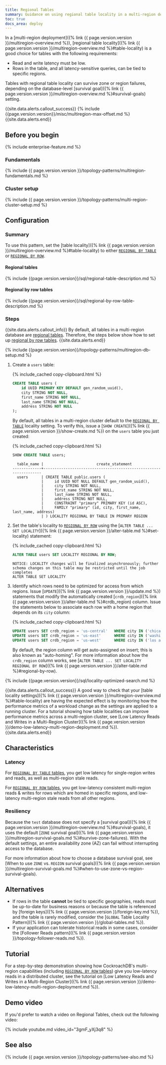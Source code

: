 ```yaml
---
title: Regional Tables
summary: Guidance on using regional table locality in a multi-region deployment.
toc: true
docs_area: deploy
---
```


In a [multi-region deployment]({% link {{ page.version.version }}/multiregion-overview.md %}), [regional table locality]({% link {{ page.version.version }}/multiregion-overview.md %}#table-locality) is a good choice for tables with the following requirements:

- Read and write latency must be low.
- Rows in the table, and all latency-sensitive queries, can be tied to specific regions.

Tables with regional table locality can survive zone or region failures, depending on the database-level [survival goal]({% link {{ page.version.version }}/multiregion-overview.md %}#survival-goals) setting.

{{site.data.alerts.callout_success}}
{% include {{page.version.version}}/misc/multiregion-max-offset.md %}
{{site.data.alerts.end}}

## Before you begin

{% include enterprise-feature.md %}

### Fundamentals

{% include {{ page.version.version }}/topology-patterns/multiregion-fundamentals.md %}

### Cluster setup

{% include {{ page.version.version }}/topology-patterns/multi-region-cluster-setup.md %}

## Configuration

### Summary

To use this pattern, set the [table locality]({% link {{ page.version.version }}/multiregion-overview.md %}#table-locality) to either [`REGIONAL BY TABLE`](#regional-tables) or [`REGIONAL BY ROW`](#regional-by-row-tables).

#### Regional tables

{% include {{page.version.version}}/sql/regional-table-description.md %}

#### Regional by row tables

{% include {{page.version.version}}/sql/regional-by-row-table-description.md %}

### Steps

{{site.data.alerts.callout_info}}
By default, all tables in a multi-region database are [regional tables](#regional-tables).  Therefore, the steps below show how to set up [regional by row tables](#regional-by-row-tables).
{{site.data.alerts.end}}

{% include {{page.version.version}}/topology-patterns/multiregion-db-setup.md %}

1. Create a `users` table:

    {% include_cached copy-clipboard.html %}
    ~~~ sql
    CREATE TABLE users (
        id UUID PRIMARY KEY DEFAULT gen_random_uuid(),
        city STRING NOT NULL,
        first_name STRING NOT NULL,
        last_name STRING NOT NULL,
        address STRING NOT NULL
    );
    ~~~

    By default, all tables in a multi-region cluster default to the [`REGIONAL BY TABLE`](#regional-tables) locality setting.  To verify this, issue a [`SHOW CREATE`]({% link {{ page.version.version }}/show-create.md %}) on the `users` table you just created:

    {% include_cached copy-clipboard.html %}
    ~~~ sql
    SHOW CREATE TABLE users;
    ~~~

    ~~~
      table_name |                        create_statement
    -------------+------------------------------------------------------------------
      users      | CREATE TABLE public.users (
                 |     id UUID NOT NULL DEFAULT gen_random_uuid(),
                 |     city STRING NOT NULL,
                 |     first_name STRING NOT NULL,
                 |     last_name STRING NOT NULL,
                 |     address STRING NOT NULL,
                 |     CONSTRAINT "primary" PRIMARY KEY (id ASC),
                 |     FAMILY "primary" (id, city, first_name, last_name, address)
                 | ) LOCALITY REGIONAL BY TABLE IN PRIMARY REGION
    ~~~

1. Set the table's locality to [`REGIONAL BY ROW`](#regional-by-row-tables) using the [`ALTER TABLE ... SET LOCALITY`]({% link {{ page.version.version }}/alter-table.md %}#set-locality) statement:

    {% include_cached copy-clipboard.html %}
    ~~~ sql
    ALTER TABLE users SET LOCALITY REGIONAL BY ROW;
    ~~~

    ~~~
    NOTICE: LOCALITY changes will be finalized asynchronously; further schema changes on this table may be restricted until the job completes
    ALTER TABLE SET LOCALITY
    ~~~

1.  Identify which rows need to be optimized for access from which regions. Issue [`UPDATE`]({% link {{ page.version.version }}/update.md %}) statements that modify the automatically created [`crdb_region`]({% link {{ page.version.version }}/alter-table.md %}#crdb_region) column. Issue the statements below to associate each row with a home region that depends on its `city` column:

    {% include_cached copy-clipboard.html %}
    ~~~ sql
    UPDATE users SET crdb_region = 'us-central'   WHERE city IN ('chicago', 'milwaukee', 'dallas');
    UPDATE users SET crdb_region = 'us-east'      WHERE city IN ('washington dc', 'boston', 'new york');
    UPDATE users SET crdb_region = 'us-west'      WHERE city IN ('los angeles', 'san francisco', 'seattle');
    ~~~

    By default, the region column will get auto-assigned on insert; this is also known as "auto-homing".  For more information about how the `crdb_region` column works, see [`ALTER TABLE ... SET LOCALITY REGIONAL BY ROW`]({% link {{ page.version.version }}/alter-table.md %}#regional-by-row).

{% include {{page.version.version}}/sql/locality-optimized-search.md %}

{{site.data.alerts.callout_success}}
A good way to check that your [table locality settings]({% link {{ page.version.version }}/multiregion-overview.md %}#table-locality) are having the expected effect is by monitoring how the performance metrics of a workload change as the settings are applied to a running cluster.  For a tutorial showing how table localities can improve performance metrics across a multi-region cluster, see [Low Latency Reads and Writes in a Multi-Region Cluster]({% link {{ page.version.version }}/demo-low-latency-multi-region-deployment.md %}).
{{site.data.alerts.end}}

## Characteristics

### Latency

For [`REGIONAL BY TABLE` tables](#regional-tables), you get low latency for single-region writes and reads, as well as multi-region stale reads.

For [`REGIONAL BY ROW` tables](#regional-by-row-tables), you get low-latency consistent multi-region reads & writes for rows which are homed in specific regions, and low-latency multi-region stale reads from all other regions.

### Resiliency

Because the `test` database does not specify a [survival goal]({% link {{ page.version.version }}/multiregion-overview.md %}#survival-goals), it uses the default [`ZONE` survival goal]({% link {{ page.version.version }}/multiregion-survival-goals.md %}#survive-zone-failures).  With the default settings, an entire availability zone (AZ) can fail without interrupting access to the database.

For more information about how to choose a database survival goal, see [When to use `ZONE` vs. `REGION` survival goals]({% link {{ page.version.version }}/multiregion-survival-goals.md %}#when-to-use-zone-vs-region-survival-goals).

## Alternatives

- If rows in the table **cannot** be tied to specific geographies, reads must be up-to-date for business reasons or because the table is referenced by [foreign keys]({% link {{ page.version.version }}/foreign-key.md %}), and the table is rarely modified, consider the [`GLOBAL` Table Locality Pattern]({% link {{ page.version.version }}/global-tables.md %}).
- If your application can tolerate historical reads in some cases, consider the [Follower Reads pattern]({% link {{ page.version.version }}/topology-follower-reads.md %}).

## Tutorial

For a step-by-step demonstration showing how CockroachDB's multi-region capabilities (including [`REGIONAL BY ROW` tables](#regional-by-row-tables)) give you low-latency reads in a distributed cluster, see the tutorial on [Low Latency Reads and Writes in a Multi-Region Cluster]({% link {{ page.version.version }}/demo-low-latency-multi-region-deployment.md %}).

## Demo video

If you'd prefer to watch a video on Regional Tables, check out the following video:

{% include youtube.md video_id="3gmF_yXj3q8" %}

## See also

{% include {{ page.version.version }}/topology-patterns/see-also.md %}
